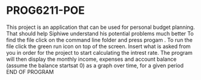 # PROG6211-POE
This project is an application that can be used for personal budget planning. That should help Siphiwe understand his potential problems much better
To find the file click on the command line folder and press progam .
To run the file click the green run icon on top of the screen.
Insert what is asked from you in order for the project to start calculating the intrest rate.
 The program will then display the monthly income, expenses and account balance (assume the balance startsat 0) as a graph over time, for a given period
 END OF PROGRAM

